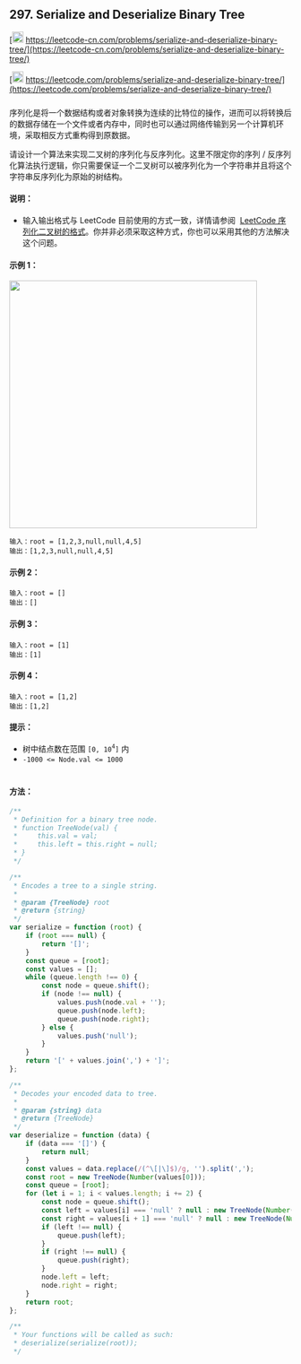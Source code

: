 ## 297. Serialize and Deserialize Binary Tree

[<img src="https://static.leetcode-cn.com/cn-mono-assets/production/assets/logo-dark-cn.c42314a8.svg" height="20" /> https://leetcode-cn.com/problems/serialize-and-deserialize-binary-tree/](https://leetcode-cn.com/problems/serialize-and-deserialize-binary-tree/)

[<img src="https://assets.leetcode.com/static_assets/public/webpack_bundles/images/logo-dark.e99485d9b.svg" height="20"/> https://leetcode.com/problems/serialize-and-deserialize-binary-tree/](https://leetcode.com/problems/serialize-and-deserialize-binary-tree/)

###

序列化是将一个数据结构或者对象转换为连续的比特位的操作，进而可以将转换后的数据存储在一个文件或者内存中，同时也可以通过网络传输到另一个计算机环境，采取相反方式重构得到原数据。

请设计一个算法来实现二叉树的序列化与反序列化。这里不限定你的序列 / 反序列化算法执行逻辑，你只需要保证一个二叉树可以被序列化为一个字符串并且将这个字符串反序列化为原始的树结构。

#### 说明：

-   输入输出格式与 LeetCode 目前使用的方式一致，详情请参阅  [LeetCode 序列化二叉树的格式](https://leetcode-cn.com/faq/#binary-tree)。你并非必须采取这种方式，你也可以采用其他的方法解决这个问题。

#### 示例 1：

<img src="https://assets.leetcode.com/uploads/2020/09/15/serdeser.jpg" width="442" />

```
输入：root = [1,2,3,null,null,4,5]
输出：[1,2,3,null,null,4,5]
```

#### 示例 2：

```
输入：root = []
输出：[]
```

#### 示例 3：

```
输入：root = [1]
输出：[1]
```

#### 示例 4：

```
输入：root = [1,2]
输出：[1,2]
```

#### 提示：

-   树中结点数在范围 `[0, 10`<sup>`4`</sup>`]` 内
-   `-1000 <= Node.val <= 1000`

#

#### 方法：

```js
/**
 * Definition for a binary tree node.
 * function TreeNode(val) {
 *     this.val = val;
 *     this.left = this.right = null;
 * }
 */

/**
 * Encodes a tree to a single string.
 *
 * @param {TreeNode} root
 * @return {string}
 */
var serialize = function (root) {
    if (root === null) {
        return '[]';
    }
    const queue = [root];
    const values = [];
    while (queue.length !== 0) {
        const node = queue.shift();
        if (node !== null) {
            values.push(node.val + '');
            queue.push(node.left);
            queue.push(node.right);
        } else {
            values.push('null');
        }
    }
    return '[' + values.join(',') + ']';
};

/**
 * Decodes your encoded data to tree.
 *
 * @param {string} data
 * @return {TreeNode}
 */
var deserialize = function (data) {
    if (data === '[]') {
        return null;
    }
    const values = data.replace(/(^\[|\]$)/g, '').split(',');
    const root = new TreeNode(Number(values[0]));
    const queue = [root];
    for (let i = 1; i < values.length; i += 2) {
        const node = queue.shift();
        const left = values[i] === 'null' ? null : new TreeNode(Number(values[i]));
        const right = values[i + 1] === 'null' ? null : new TreeNode(Number(values[i + 1]));
        if (left !== null) {
            queue.push(left);
        }
        if (right !== null) {
            queue.push(right);
        }
        node.left = left;
        node.right = right;
    }
    return root;
};

/**
 * Your functions will be called as such:
 * deserialize(serialize(root));
 */
```

